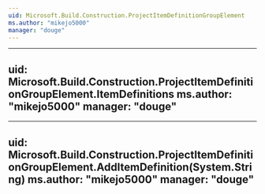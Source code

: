 ```yaml
---
uid: Microsoft.Build.Construction.ProjectItemDefinitionGroupElement
ms.author: "mikejo5000"
manager: "douge"
---
```


---
uid: Microsoft.Build.Construction.ProjectItemDefinitionGroupElement.ItemDefinitions
ms.author: "mikejo5000"
manager: "douge"
---

---
uid: Microsoft.Build.Construction.ProjectItemDefinitionGroupElement.AddItemDefinition(System.String)
ms.author: "mikejo5000"
manager: "douge"
---
